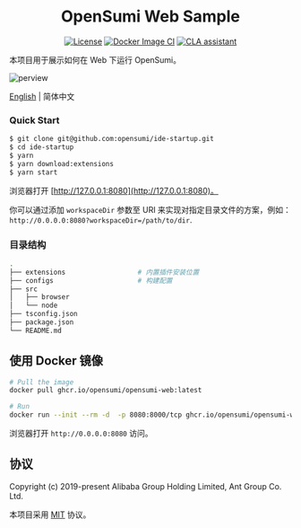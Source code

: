 <h1 align="center">OpenSumi Web Sample</h1>
<div align="center">

[![License][license-image]][license-url]
[![Docker Image CI][docker-image]][docker-uri]
[![CLA assistant][cla-image]][cla-url]


[docker-uri]: https://github.com/opensumi/ide-startup/actions/workflows/docker-image.yml
[docker-image]: https://github.com/opensumi/ide-startup/actions/workflows/docker-image.yml/badge.svg
[license-url]: https://github.com/opensumi/ide-startup/blob/master/LICENSE
[license-image]: https://img.shields.io/npm/l/@opensumi/ide-core-common.svg
[cla-image]: https://cla-assistant.io/readme/badge/opensumi/core
[cla-url]: https://cla-assistant.io/opensumi/core

</div>

本项目用于展示如何在 Web 下运行 OpenSumi。

![perview](https://img.alicdn.com/imgextra/i2/O1CN01SYtcfI25R80gBjBTI_!!6000000007522-2-tps-1337-918.png)

[English](./README.md) | 简体中文

### Quick Start

```bash
$ git clone git@github.com:opensumi/ide-startup.git
$ cd ide-startup
$ yarn
$ yarn download:extensions
$ yarn start
```

浏览器打开 [http://127.0.0.1:8080](http://127.0.0.1:8080)。

你可以通过添加 `workspaceDir` 参数至 URI 来实现对指定目录文件的方案，例如：`http://0.0.0.0:8080?workspaceDir=/path/to/dir`.

### 目录结构

```bash
.
├── extensions                  # 内置插件安装位置
├── configs                     # 构建配置
├── src
│   ├── browser
│   └── node
├── tsconfig.json
├── package.json
└── README.md
```

## 使用 Docker 镜像

```bash
# Pull the image
docker pull ghcr.io/opensumi/opensumi-web:latest

# Run
docker run --init --rm -d  -p 8080:8000/tcp ghcr.io/opensumi/opensumi-web:latest
```

浏览器打开 `http://0.0.0.0:8080` 访问。

## 协议

Copyright (c) 2019-present Alibaba Group Holding Limited, Ant Group Co. Ltd.

本项目采用 [MIT](LICENSE) 协议。
